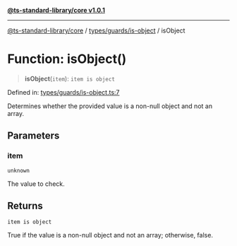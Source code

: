 [**@ts-standard-library/core v1.0.1**](../../../../README.md)

***

[@ts-standard-library/core](../../../../modules.md) / [types/guards/is-object](../README.md) / isObject

# Function: isObject()

> **isObject**(`item`): `item is object`

Defined in: [types/guards/is-object.ts:7](https://github.com/gabaudette/ts-stdlib/blob/7333da76bc775fbabd0907ad8519b912cfc2fe26/packages/core/src/types/guards/is-object.ts#L7)

Determines whether the provided value is a non-null object and not an array.

## Parameters

### item

`unknown`

The value to check.

## Returns

`item is object`

True if the value is a non-null object and not an array; otherwise, false.
